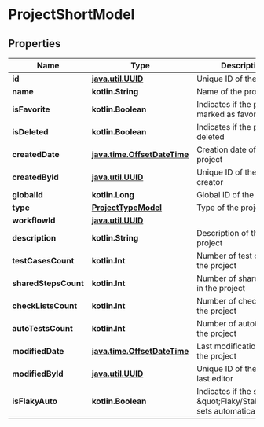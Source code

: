 
# ProjectShortModel

## Properties
| Name | Type | Description | Notes |
| ------------ | ------------- | ------------- | ------------- |
| **id** | [**java.util.UUID**](java.util.UUID.md) | Unique ID of the project |  |
| **name** | **kotlin.String** | Name of the project |  |
| **isFavorite** | **kotlin.Boolean** | Indicates if the project is marked as favorite |  |
| **isDeleted** | **kotlin.Boolean** | Indicates if the project is deleted |  |
| **createdDate** | [**java.time.OffsetDateTime**](java.time.OffsetDateTime.md) | Creation date of the project |  |
| **createdById** | [**java.util.UUID**](java.util.UUID.md) | Unique ID of the project creator |  |
| **globalId** | **kotlin.Long** | Global ID of the project |  |
| **type** | [**ProjectTypeModel**](ProjectTypeModel.md) | Type of the project |  |
| **workflowId** | [**java.util.UUID**](java.util.UUID.md) |  |  |
| **description** | **kotlin.String** | Description of the project |  [optional] |
| **testCasesCount** | **kotlin.Int** | Number of test cases in the project |  [optional] |
| **sharedStepsCount** | **kotlin.Int** | Number of shared steps in the project |  [optional] |
| **checkListsCount** | **kotlin.Int** | Number of checklists in the project |  [optional] |
| **autoTestsCount** | **kotlin.Int** | Number of autotests in the project |  [optional] |
| **modifiedDate** | [**java.time.OffsetDateTime**](java.time.OffsetDateTime.md) | Last modification date of the project |  [optional] |
| **modifiedById** | [**java.util.UUID**](java.util.UUID.md) | Unique ID of the project last editor |  [optional] |
| **isFlakyAuto** | **kotlin.Boolean** | Indicates if the status \&quot;Flaky/Stable\&quot; sets automatically |  [optional] |



